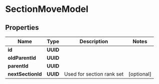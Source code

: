 

# SectionMoveModel


## Properties

| Name | Type | Description | Notes |
|------------ | ------------- | ------------- | -------------|
|**id** | **UUID** |  |  |
|**oldParentId** | **UUID** |  |  |
|**parentId** | **UUID** |  |  |
|**nextSectionId** | **UUID** | Used for section rank set |  [optional] |



